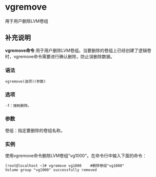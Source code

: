 vgremove
===

用于用户删除LVM卷组

## 补充说明

**vgremove命令** 用于用户删除LVM卷组。当要删除的卷组上已经创建了逻辑卷时，vgremove命令需要进行确认删除，防止误删除数据。

###  语法

```
vgremove(选项)(参数)
```

###  选项

```
-f：强制删除。
```

###  参数

卷组：指定要删除的卷组名称。

###  实例

使用vgremove命令删除LVM卷组"vg1000"。在命令行中输入下面的命令：

```
[root@localhost ~]# vgremove vg1000    #删除卷组"vg1000"
Volume group "vg1000" successfully removed
```


<!-- Linux命令行搜索引擎：https://jaywcjlove.github.io/linux-command/ -->